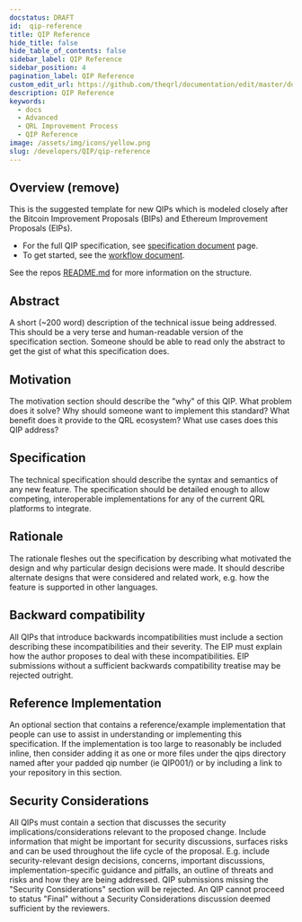```yaml
---
docstatus: DRAFT
id:  qip-reference
title: QIP Reference
hide_title: false
hide_table_of_contents: false
sidebar_label: QIP Reference
sidebar_position: 4
pagination_label: QIP Reference
custom_edit_url: https://github.com/theqrl/documentation/edit/master/docs/basics/what-is-qrl.md
description: QIP Reference
keywords:
  - docs
  - Advanced
  - QRL Improvement Process
  - QIP Reference
image: /assets/img/icons/yellow.png
slug: /developers/QIP/qip-reference
---
```



## Overview (remove)

This is the suggested template for new QIPs which is modeled closely after the Bitcoin Improvement Proposals (BIPs) and Ethereum Improvement Proposals (EIPs).

- For the full QIP specification, see [specification document](https://github.com/theqrl/qips/blob/master/qip-specification.md) page.
- To get started, see the [workflow document](https://github.com/theqrl/qips/blob/master/qip-workflow.md).

See the repos [README.md](https://github.com/theqrl/qips/blob/master/README.md) for more information on the structure.

## Abstract

A short (~200 word) description of the technical issue being addressed. This should be a very terse and human-readable version of the specification section. Someone should be able to read only the abstract to get the gist of what this specification does.

## Motivation

The motivation section should describe the "why" of this QIP. What problem does it solve? Why should someone want to implement this standard? What benefit does it provide to the QRL ecosystem? What use cases does this QIP address?

## Specification

The technical specification should describe the syntax and semantics of any new feature. The specification should be detailed enough to allow competing, interoperable implementations for any of the current QRL platforms to integrate.

## Rationale

The rationale fleshes out the specification by describing what motivated the design and why particular design decisions were made. It should describe alternate designs that were considered and related work, e.g. how the feature is supported in other languages.

## Backward compatibility

All QIPs that introduce backwards incompatibilities must include a section describing these incompatibilities and their severity. The EIP must explain how the author proposes to deal with these incompatibilities. EIP submissions without a sufficient backwards compatibility treatise may be rejected outright.

## Reference Implementation

An optional section that contains a reference/example implementation that people can use to assist in understanding or implementing this specification. If the implementation is too large to reasonably be included inline, then consider adding it as one or more files under the qips directory named after your padded qip number (ie QIP001/) or by including a link to your repository in this section.

## Security Considerations

All QIPs must contain a section that discusses the security implications/considerations relevant to the proposed change. Include information that might be important for security discussions, surfaces risks and can be used throughout the life cycle of the proposal. E.g. include security-relevant design decisions, concerns, important discussions, implementation-specific guidance and pitfalls, an outline of threats and risks and how they are being addressed. QIP submissions missing the "Security Considerations" section will be rejected. An QIP cannot proceed to status "Final" without a Security Considerations discussion deemed sufficient by the reviewers.